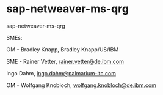 # sap-netweaver-ms-qrg
sap-netweaver-ms-qrg

SMEs:

OM - Bradley Knapp, Bradley Knapp/US/IBM

SME - Rainer Vetter, rainer.vetter@de.ibm.com

Ingo Dahm, ingo.dahm@palmarium-itc.com

OM - Wolfgang Knobloch, wolfgang.knobloch@de.ibm.com

